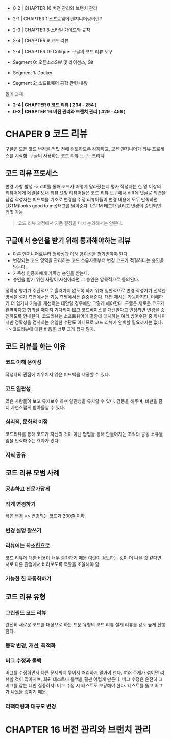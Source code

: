 - 0-2 | CHAPTER 16 버전 관리와 브랜치 관리
- 2-1 | CHAPTER 1 소프트웨어 엔지니어링이란?
- 2-3 | CHAPTER 8 스타일 가이드와 규칙
- 2-4 | CHAPTER 9 코드 리뷰
- 2-4 | CHAPTER 19 Critique: 구글의 코드 리뷰 도구

- Segment 0: 오픈소스SW 및 라이선스, Git
- Segment 1: Docker
- Segment 2: 소프트웨어 공학 관련 내용

읽기 과제
- **2-4 | CHAPTER 9 코드 리뷰 ( 234 - 254 )** 
- **0-2 | CHAPTER 16 버전 관리와 브랜치 관리 ( 429 - 456 )**

# CHAPER 9 코드 리뷰
구글은 모든 코드 변경을 커밋 전에 검토하도록 강제하고, 모든 엔지니어가 리뷰 프로세스를 시작함. 
구글이 사용하는 코드 리뷰 도구 : 크리틱
## 코드 리뷰 프로세스
변경 사항 발생 -> diff를 통해 코드가 어떻게 달라졌는지 평가
작성자는 한 명 이상의 리뷰어에게 메일을 보내 리뷰 요청
리뷰어들은 코드 리뷰 도구에서 diff에 댓글로 의견을 남김
작성자는 피드백을 기초로 변경을 수정
리뷰어들이 변경 내용에 모두 만족하면 LGTM(looks good to me)태그를 달아준다.
LGTM 태그가 달리고 변경이 승인되면 커밋 가능
> 코드 리뷰 과정에서 기존 결정을 다시 논의해서는 안된다.

## 구글에서 승인을 받기 위해 통과해야하는 리뷰
- 다른 엔지니어로부터 정확성과 이해 용이성을 평가받아야 한다.
- 변경되는 코드 영역을 관리하는 코드 소유자로부터 변경 코드가 적절하다는 승인을 받는다.
- 가독성 인증자에게 가독성 승인을 받는다.
- 승인을 받기 위한 사람이 자신이라면 그 승인은 암묵적으로 동의된다.

정확성 평가가 주관적으로 흘러가지 않도록 하기 위해 일반적으로 변경 작성자가 선택한 방식을 설계 측면에서든 기능 측명에서든  존중해준다. 대안 제시는 가능하지만, 이해하기 더 쉽거나 기능을 개선하는 대안일 경우에만 그렇게 해야한다.
구글은 새로운 코드가 완벽하다고 합의될 때까지 기다리지 않고 코드베이스를 개선한다고 인정되면 변경을 승인하도록 안내한다.
코드리뷰는 소프트웨어에 결함에 대처하는 여러 방어수단 중 하나이지만 정확성을 검사하는 유일한 수단도 아니므로 코드 리뷰가 완벽할 필요까지는 없다. => 코드리뷰에 대한 비용을 너무 크게 잡지 말자.

## 코드 리뷰를 하는 이유

### 코드 이해 용이성
작성자의 관점에 치우치지 않은 피드백을 제공할 수 있다.
### 코드 일관성
많은 사람들이 보고 유지보수 하며 일관성을 유지할 수 있다.
검증을 해주며, 비판을 좀 더 자연스럽게 받아들일 수 있다. 
### 심리적, 문화적 이점
코드리뷰를 통해 코드가 자신의 것이 아닌 협업을 통해 만들어지는 조직의 공동 소유물임을 인식해주는 효과가 있다.
### 지식 공유

## 코드 리뷰 모범 사례
### 공손하고 전문가답게

### 작게 변경하기
작은 변경 => 변경되는 코드가 200줄 이하

### 변경 설명 잘쓰기
### 리뷰어는 최소한으로
코드 리뷰에 대한 비용이 너무 증가하기 때문
여럿이 검토하는 것이 더 나을 것 같다면 서로 다른 관점에서 바라보도록 역할을 조율해야 함
### 가능한 한 자동화하기

## 코드 리뷰 유형
### 그린필드 코드 리뷰
완전히 새로운 코드를 대상으로 하는 드문 유형의 코드 리뷰
설계 리뷰를 강도 높게 진행한다.
### 동작 변경, 개선, 최적화
### 버그 수정과 롤백
버그를 수정하면서 다른 문제까지 묶어서 처리하지 말아야 한다.
여러 주제가 섞이면 리뷰할 것이 많아지며, 회귀 테스트나 롤백을 훨씬 어렵게 만든다.
버그 수정은 온전히 그 버그를 잡는 데만 집중하자.
버그 수정 시 테스트도 보강해야 한다. 테스트를 뚫고 버그가 나왔을 것이기 때문.
### 리팩터링과 대규모 변경





































# CHAPTER 16 버전 관리와 브랜치 관리

